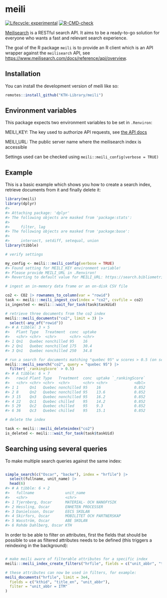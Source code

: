 
<!-- README.md is generated from README.Rmd. Please edit that file -->

# meili

<!-- badges: start -->

[![Lifecycle:
experimental](https://img.shields.io/badge/lifecycle-experimental-orange.svg)](https://lifecycle.r-lib.org/articles/stages.html#experimental)
[![R-CMD-check](https://github.com/KTH-Library/meili/actions/workflows/R-CMD-check.yaml/badge.svg)](https://github.com/KTH-Library/meili/actions/workflows/R-CMD-check.yaml)
<!-- badges: end -->

[Meilisearch](https://meilisearch.com) is a RESTful search API. It aims
to be a ready-to-go solution for everyone who wants a fast and relevant
search experience.

The goal of the R package `meili` is to provide an R client which is an
API wrapper against the `meilisearch` API, see
<https://www.meilisearch.com/docs/reference/api/overview>.

## Installation

You can install the development version of meili like so:

``` r
remotes::install_github("KTH-Library/meili")
```

## Environment variables

This package expects two environment variables to be set in `.Renviron`:

MEILI_KEY: The key used to authorize API requests, see [the API
docs](https://www.meilisearch.com/docs/learn/security/master_api_keys#communicating-with-a-protected-instance)

MEILI_URL: The public server name where the meilisearch index is
accessible

Settings used can be checked using `meili::meili_config(verbose = TRUE)`

## Example

This is a basic example which shows you how to create a search index,
retrieve documents from it and finally delete it:

``` r
library(meili)
library(dplyr)
#> 
#> Attaching package: 'dplyr'
#> The following objects are masked from 'package:stats':
#> 
#>     filter, lag
#> The following objects are masked from 'package:base':
#> 
#>     intersect, setdiff, setequal, union
library(tibble)

# verify settings

my_config <- meili:::meili_config(verbose = TRUE)
#> Found setting for MEILI_KEY environment variable!
#> Please provide MEILI_URL in .Renviron!
#> Reverting to default value for MEILI_URL: https://search.bibliometrics.lib.kth.se

# ingest an in-memory data frame or an on-disk CSV file

co2 <- CO2 |> rownames_to_column(var = "rowid")
task <- meili:::meili_ingest_csv(index = "co2", csvfile = co2)
is_ingested <- meili:::wait_for_task(task$taskUid)

# retrieve three documents from the co2 index
meili:::meili_documents("co2", limit = 3) |> 
  select(-any_of("rowid"))
#> # A tibble: 3 × 5
#>   Plant Type   Treatment  conc  uptake
#>   <chr> <chr>  <chr>      <chr> <chr> 
#> 1 Qn1   Quebec nonchilled 95    16    
#> 2 Qn1   Quebec nonchilled 175   30.4  
#> 3 Qn1   Quebec nonchilled 250   34.8

# run a search for documents matching "quebec 95" w scores > 0.5 (on scale 0..1)
meili:::meili_search("co2", query = "quebec 95") |> 
  filter(`_rankingScore` > 0.5)
#> # A tibble: 6 × 7
#>   rowid Plant Type   Treatment  conc  uptake `_rankingScore`
#>   <chr> <chr> <chr>  <chr>      <chr> <chr>            <dbl>
#> 1 1     Qn1   Quebec nonchilled 95    16               0.852
#> 2 8     Qn2   Quebec nonchilled 95    13.6             0.852
#> 3 15    Qn3   Quebec nonchilled 95    16.2             0.852
#> 4 22    Qc1   Quebec chilled    95    14.2             0.852
#> 5 29    Qc2   Quebec chilled    95    9.3              0.852
#> 6 36    Qc3   Quebec chilled    95    15.1             0.852

# delete the index

task <- meili:::meili_deleteindex("co2")
is_deleted <- meili:::wait_for_task(task$taskUid)
```

## Searching using several queries

To make multiple search queries against the same index:

``` r

simple_search(c("Oscar", "backe"), index = "hrfile") |> 
  select(fullname, unit_name) |> 
  head(6)
#> # A tibble: 6 × 2
#>   fullname              unit_name                
#>   <chr>                 <chr>                    
#> 1 Tjernberg, Oscar      MATERIAL- OCH NANOFYSIK  
#> 2 Hessling, Oscar       ENHETEN PROCESSER        
#> 3 Danielsson, Oscar     EECS SKOLAN              
#> 4 Skirfors, Oscar       MOBILITET OCH PARTNERSKAP
#> 5 Wasström, Oscar       ABE SKOLAN               
#> 6 Rohde Dahlberg, Oscar KTH
```

In order to be able to filter on attributes, first the fields that
should be possible to use as filtered attributes needs to be defined
(this triggers a reindexing in the background):

``` r

# make meili aware of filterable attributes for a specific index
meili:::meili_index_create_filters("hrfile", fields = c("unit_abbr", "title_en"))

# these attributes can now be used in filters, for example:
meili_documents("hrfile", limit = 3e4, 
  fields = c("kthid", "title_en", "unit_abbr"), 
  filter = "unit_abbr = ITM"
) 
```
